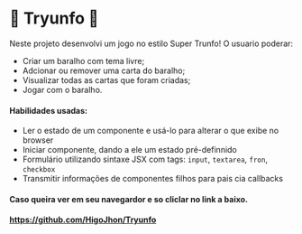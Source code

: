 # :flower_playing_cards: Tryunfo :flower_playing_cards:

Neste projeto desenvolvi um jogo no estilo Super Trunfo! O usuario poderar:

* Criar um baralho com tema livre;
* Adcionar ou remover uma carta do baralho;
* Visualizar todas as cartas que foram criadas;
* Jogar com o baralho.

#### Habilidades usadas:

* Ler o estado de um componente e usá-lo para alterar o que exibe no browser
* Iniciar componente, dando a ele um estado pré-definnido
* Formulário utilizando sintaxe JSX com tags: `input`, `textarea`, `fron`, `checkbox`
* Transmitir informações de componentes filhos para pais cia callbacks

#### Caso queira ver em seu navegardor e so cliclar no link a baixo.
#### https://github.com/HigoJhon/Tryunfo